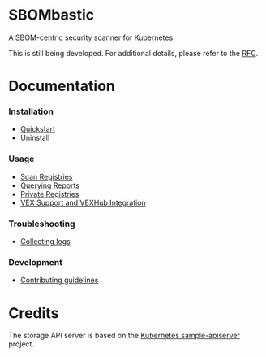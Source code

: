 # SBOMbastic

A SBOM-centric security scanner for Kubernetes.

This is still being developed. For additional details, please refer to the [RFC](docs/rfc).

# Documentation

### Installation

- [Quickstart](docs/installation/quickstart.md)
- [Uninstall](docs/installation/uninstall.md)

### Usage

- [Scan Registries](docs/user-guide/scan-registries.md)
- [Querying Reports](docs/user-guide/querying-reports.md)
- [Private Registries](docs/user-guide/private-registries.md)
- [VEX Support and VEXHub Integration](docs/user-guide/vex.md)

### Troubleshooting

- [Collecting logs](docs/troubleshooting/collecting-logs.md)

### Development

- [Contributing guidelines](CONTRIBUTING.md)

# Credits

The storage API server is based on the [Kubernetes sample-apiserver](https://github.com/kubernetes/sample-apiserver) project.
